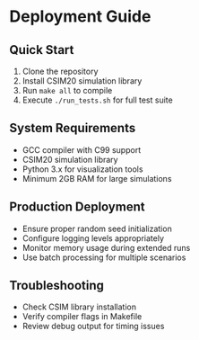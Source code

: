 # Deployment Guide

## Quick Start
1. Clone the repository
2. Install CSIM20 simulation library
3. Run `make all` to compile
4. Execute `./run_tests.sh` for full test suite

## System Requirements
- GCC compiler with C99 support
- CSIM20 simulation library
- Python 3.x for visualization tools
- Minimum 2GB RAM for large simulations

## Production Deployment
- Ensure proper random seed initialization
- Configure logging levels appropriately
- Monitor memory usage during extended runs
- Use batch processing for multiple scenarios

## Troubleshooting
- Check CSIM library installation
- Verify compiler flags in Makefile
- Review debug output for timing issues
